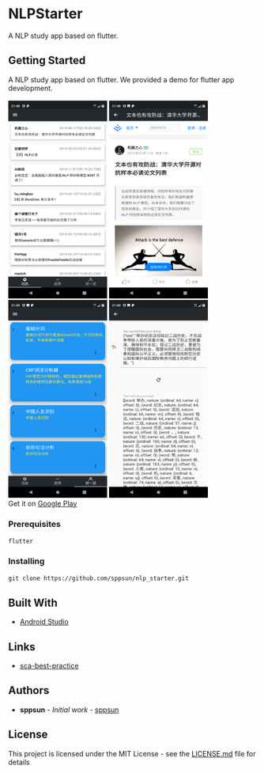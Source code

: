 # NLPStarter

A NLP study app based on flutter.

## Getting Started

A NLP study app based on flutter. We provided a demo for flutter app development.<br/>
<br/>
<img src="static/screenshots/Screenshot_2019-06-16-21-48-31.png" alt="drawing" width="200" height="400"/>
<img src="static/screenshots/Screenshot_2019-06-16-21-48-52.png" alt="drawing" width="200" height="400"/>
<img src="static/screenshots/Screenshot_2019-06-16-21-49-29.png" alt="drawing" width="200" height="400"/>
<img src="static/screenshots/Screenshot_2019-06-16-21-49-39.png" alt="drawing" width="200" height="400"/>
<br/>
Get it on <a href='https://play.google.com/store/apps/details?id=me.panpan.nlpstarter'>Google Play</a>
### Prerequisites

```
flutter
```

### Installing

```
git clone https://github.com/sppsun/nlp_starter.git
```

## Built With

* [Android Studio](https://developer.android.com/studio)

## Links

* [sca-best-practice](https://github.com/sppsun/sca-best-practice)

## Authors

* **sppsun** - *Initial work* - [sppsun](https://github.com/sppsun)

## License

This project is licensed under the MIT License - see the [LICENSE.md](LICENSE.md) file for details
